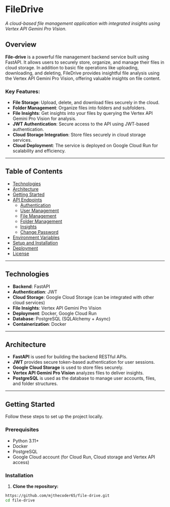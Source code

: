 # **FileDrive**

_A cloud-based file management application with integrated insights using Vertex API Gemini Pro Vision._

## **Overview**

**File-drive** is a powerful file management backend service built using FastAPI. It allows users to securely store, organize, and manage their files in cloud storage. In addition to basic file operations like uploading, downloading, and deleting, FileDrive provides insightful file analysis using the Vertex API Gemini Pro Vision, offering valuable insights on file content.

### **Key Features:**

- **File Storage**: Upload, delete, and download files securely in the cloud.
- **Folder Management**: Organize files into folders and subfolders.
- **File Insights**: Get insights into your files by querying the Vertex API Gemini Pro Vision for analysis.
- **JWT Authentication**: Secure access to the API using JWT-based authentication.
- **Cloud Storage Integration**: Store files securely in cloud storage services.
- **Cloud Deployment**: The service is deployed on Google Cloud Run for scalability and efficiency.

---

## **Table of Contents**

- [Technologies](#technologies)
- [Architecture](#architecture)
- [Getting Started](#getting-started)
- [API Endpoints](#api-endpoints)
  - [Authentication](#authentication)
  - [User Management](#user-management)
  - [File Management](#file-management)
  - [Folder Management](#folder-management)
  - [Insights](#insights)
  - [Change Password](#change-password)
- [Environment Variables](#environment-variables)
- [Setup and Installation](#setup-and-installation)
- [Deployment](#deployment)
- [License](#license)

---

## **Technologies**

- **Backend**: FastAPI
- **Authentication**: JWT
- **Cloud Storage**: Google Cloud Storage (can be integrated with other cloud services)
- **File Insights**: Vertex API Gemini Pro Vision
- **Deployment**: Docker, Google Cloud Run
- **Database**: PostgreSQL (SQLAlchemy + Async)
- **Containerization**: Docker

---

## **Architecture**

- **FastAPI** is used for building the backend RESTful APIs.
- **JWT** provides secure token-based authentication for user sessions.
- **Google Cloud Storage** is used to store files securely.
- **Vertex API Gemini Pro Vision** analyzes files to deliver insights.
- **PostgreSQL** is used as the database to manage user accounts, files, and folder structures.

---

## **Getting Started**

Follow these steps to set up the project locally.

### **Prerequisites**

- Python 3.11+
- Docker
- PostgreSQL
- Google Cloud account (for Cloud Run, Cloud storage and Vertex API access)

### **Installation**

1. **Clone the repository:**

```bash
https://github.com/mjthecoder65/file-drive.git
cd file-drive
```
